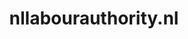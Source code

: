 ---
layout: post
title:  "nllabourauthority.nl"
internal_url:  "/dutchgov/nllabourauthority.nl.html"
categories: dutchgov
---